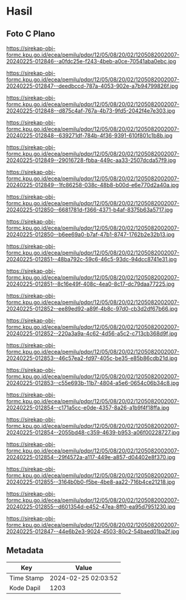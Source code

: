 # Hasil

## Foto C Plano

https://sirekap-obj-formc.kpu.go.id/ecea/pemilu/pdpr/12/05/08/20/02/1205082002007-20240225-012846--a0fdc25e-f243-4beb-a0ce-70541aba0ebc.jpg

https://sirekap-obj-formc.kpu.go.id/ecea/pemilu/pdpr/12/05/08/20/02/1205082002007-20240225-012847--deedbccd-787a-4053-902e-a7b94799826f.jpg

https://sirekap-obj-formc.kpu.go.id/ecea/pemilu/pdpr/12/05/08/20/02/1205082002007-20240225-012848--d875c4af-767a-4b73-9fd5-2042f4e7e303.jpg

https://sirekap-obj-formc.kpu.go.id/ecea/pemilu/pdpr/12/05/08/20/02/1205082002007-20240225-012848--639271df-784b-4f36-9391-610f801c1b8b.jpg

https://sirekap-obj-formc.kpu.go.id/ecea/pemilu/pdpr/12/05/08/20/02/1205082002007-20240225-012849--29016728-fbba-449c-aa33-2507dcda57f9.jpg

https://sirekap-obj-formc.kpu.go.id/ecea/pemilu/pdpr/12/05/08/20/02/1205082002007-20240225-012849--1fc86258-038c-48b8-b00d-e6e770d2a40a.jpg

https://sirekap-obj-formc.kpu.go.id/ecea/pemilu/pdpr/12/05/08/20/02/1205082002007-20240225-012850--6681781d-f366-4371-b4af-8375b63a5717.jpg

https://sirekap-obj-formc.kpu.go.id/ecea/pemilu/pdpr/12/05/08/20/02/1205082002007-20240225-012850--b6ee69a0-b7af-47b1-8747-1762b2e32b13.jpg

https://sirekap-obj-formc.kpu.go.id/ecea/pemilu/pdpr/12/05/08/20/02/1205082002007-20240225-012851--48ba792c-59c6-46c5-93dc-94dcc8741e31.jpg

https://sirekap-obj-formc.kpu.go.id/ecea/pemilu/pdpr/12/05/08/20/02/1205082002007-20240225-012851--8c16e49f-408c-4ea0-8c17-dc79daa77225.jpg

https://sirekap-obj-formc.kpu.go.id/ecea/pemilu/pdpr/12/05/08/20/02/1205082002007-20240225-012852--ee89ed92-a89f-4b8c-97d0-cb3d2df67b66.jpg

https://sirekap-obj-formc.kpu.go.id/ecea/pemilu/pdpr/12/05/08/20/02/1205082002007-20240225-012852--220a3a9a-4c62-4d56-a5c2-c713cb368d9f.jpg

https://sirekap-obj-formc.kpu.go.id/ecea/pemilu/pdpr/12/05/08/20/02/1205082002007-20240225-012853--46c57ea2-fd97-405c-be35-e85b86cdb21d.jpg

https://sirekap-obj-formc.kpu.go.id/ecea/pemilu/pdpr/12/05/08/20/02/1205082002007-20240225-012853--c55e693b-11b7-4804-a5e6-0654c06b34c8.jpg

https://sirekap-obj-formc.kpu.go.id/ecea/pemilu/pdpr/12/05/08/20/02/1205082002007-20240225-012854--c171a5cc-e0de-4357-8a26-a1b9f4f18ffa.jpg

https://sirekap-obj-formc.kpu.go.id/ecea/pemilu/pdpr/12/05/08/20/02/1205082002007-20240225-012854--2055bd48-c359-4639-b953-a06f00228727.jpg

https://sirekap-obj-formc.kpu.go.id/ecea/pemilu/pdpr/12/05/08/20/02/1205082002007-20240225-012854--29f4572a-a117-449e-a857-d04402e8f370.jpg

https://sirekap-obj-formc.kpu.go.id/ecea/pemilu/pdpr/12/05/08/20/02/1205082002007-20240225-012855--3164b0b0-f5be-4be8-aa22-716b4ce21218.jpg

https://sirekap-obj-formc.kpu.go.id/ecea/pemilu/pdpr/12/05/08/20/02/1205082002007-20240225-012855--d601354d-e452-47ea-8ff0-ea95d7951230.jpg

https://sirekap-obj-formc.kpu.go.id/ecea/pemilu/pdpr/12/05/08/20/02/1205082002007-20240225-012847--44e6b2e3-9024-4503-80c2-54baed01ba2f.jpg


## Metadata

| Key        | Value               |
| ---------- | ------------------- |
| Time Stamp | 2024-02-25 02:03:52 |
| Kode Dapil | 1203                |



